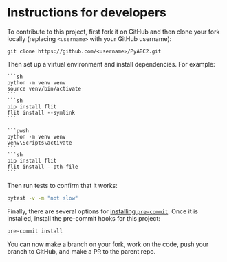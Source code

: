 # Instructions for developers

To contribute to this project, first fork it on GitHub and then clone your fork locally
(replacing `<username>` with your GitHub username):
```none
git clone https://github.com/<username>/PyABC2.git
```

Then set up a virtual environment and install dependencies. For example:

````{tab} Linux/macOS
```sh
python -m venv venv
source venv/bin/activate
```
```sh
pip install flit
flit install --symlink
```
````

````{tab} Windows
```pwsh
python -m venv venv
venv\Scripts\activate
```
```sh
pip install flit
flit install --pth-file
```
````

Then run tests to confirm that it works:
```sh
pytest -v -m "not slow"
```

Finally, there are several options for [installing `pre-commit`](https://pre-commit.com/#install).
Once it is installed, install the pre-commit hooks for this project:
```sh
pre-commit install
```

You can now make a branch on your fork, work on the code, push your branch to GitHub, and make a PR to the parent repo.
